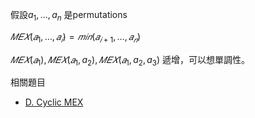 假設$a_1, ..., a_n$ 是permutations

$𝑀𝐸𝑋(𝑎_1,…,𝑎_𝑖)=𝑚𝑖𝑛(𝑎_{𝑖+1},…,𝑎_𝑛)$

$𝑀𝐸𝑋(𝑎_1), 𝑀𝐸𝑋(𝑎_1, a_2), 𝑀𝐸𝑋(𝑎_1, a_2, a_3)$ 遞增，可以想單調性。

相關題目
- [D. Cyclic MEX](https://codeforces.com/contest/1905/problem/D)
